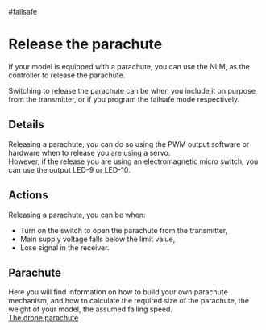 #failsafe

# Release the parachute #

If your model is equipped with a parachute, you can use the NLM, as the controller to release the parachute.

Switching to release the parachute can be when you include it on purpose from the transmitter, or if you program the failsafe mode respectively.

## Details ##

Releasing a parachute, you can do so using the PWM output software or hardware when to release you are using a servo.<br>
However, if the release you are using an electromagnetic micro switch, you can use the output LED-9 or LED-10.<br>

<h2>Actions</h2>

Releasing a parachute, you can be when:<br>
<ul><li>Turn on the switch to open the parachute from the transmitter,<br>
</li><li>Main supply voltage falls below the limit value,<br>
</li><li>Lose signal in the receiver.</li></ul>

<h2>Parachute</h2>

Here you will find information on how to build your own parachute mechanism, and how to calculate the required size of the parachute, the weight of your model, the assumed falling speed.<br>
<a href='http://theboredengineers.com/2014/05/the-drone-parachute/'>The drone parachute</a>
